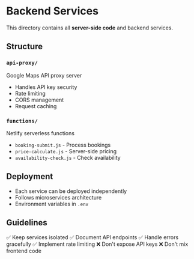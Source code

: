 # Backend Services

This directory contains all **server-side code** and backend services.

## Structure

### `api-proxy/`
Google Maps API proxy server
- Handles API key security
- Rate limiting
- CORS management
- Request caching

### `functions/`
Netlify serverless functions
- `booking-submit.js` - Process bookings
- `price-calculate.js` - Server-side pricing
- `availability-check.js` - Check availability

## Deployment
- Each service can be deployed independently
- Follows microservices architecture
- Environment variables in `.env`

## Guidelines
✅ Keep services isolated
✅ Document API endpoints
✅ Handle errors gracefully
✅ Implement rate limiting
❌ Don't expose API keys
❌ Don't mix frontend code